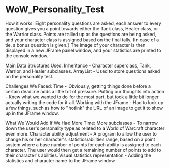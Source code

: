 # WoW_Personality_Test

How it works:
Eight personality questions are asked, each answer to every question gives you a point towards either the Tank class, Healer class, or the Warrior class. 
Points are tallied up as the questions are being asked, and your character class is assigned based on the final tally. (In case of a tie, a bonus question is given.) 
The image of your character is then displayed in a new JFrame panel window, and your statistics are printed to the console window.​

Main Data Structures Used:
Inheritance - Character superclass, Tank, Warrior, and Healer subclasses.​
ArrayList - Used to store questions asked on the personality test.​

Challenges We Faced:
Time - Obviously, getting things done before a certain deadline adds a little bit of pressure.​
Putting our thoughts into action - Knew what we wanted to do for the most part, but took a little bit longer actually writing the code for it all.​
Working with the JFrame - Had to look up a few things, such as how to "hotlink" the URL of an image to get it to show up in the JFrame window.​

What We Would Add If We Had More Time:
More subclasses - To narrow down the user's personality type as related to a World of Warcraft character even more.​
Character ability adjustment - A program to allow the user to change his or her character's statistics/abilities range, based on a point system where a base number of points for each ability is assigned to each character. The user would then get a remaining number of points to add to their character's abilities.​
Visual statistics representation - Adding the statistics and character name to the JFrame window​
